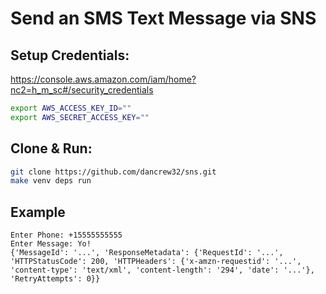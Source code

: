 # Send an SMS Text Message via SNS

## Setup Credentials:

https://console.aws.amazon.com/iam/home?nc2=h_m_sc#/security_credentials

```bash
export AWS_ACCESS_KEY_ID=""
export AWS_SECRET_ACCESS_KEY=""
```

## Clone & Run:

```bash
git clone https://github.com/dancrew32/sns.git
make venv deps run
```

## Example

```
Enter Phone: +15555555555
Enter Message: Yo!
{'MessageId': '...', 'ResponseMetadata': {'RequestId': '...', 'HTTPStatusCode': 200, 'HTTPHeaders': {'x-amzn-requestid': '...', 'content-type': 'text/xml', 'content-length': '294', 'date': '...'}, 'RetryAttempts': 0}}
```
